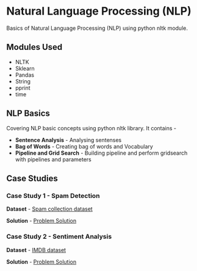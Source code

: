 # Natural Language Processing (NLP)

Basics of Natural Language Processing (NLP) using python nltk module.

## Modules Used

- NLTK
- Sklearn
- Pandas
- String
- pprint
- time

## NLP Basics

Covering NLP basic concepts using python nltk library. It contains -

- **Sentence Analysis** - Analysing sentenses
- **Bag of Words** - Creating bag of words and Vocabulary
- **Pipeline and Grid Search** - Building pipeline and perform gridsearch with pipelines and parameters

## Case Studies

### Case Study 1 - Spam Detection

**Dataset** - [Spam collection dataset](https://github.com/Rahul1097/Data-Science-with-Python/blob/master/NLP/SpamCollection)

**Solution** - [Problem Solution](https://github.com/Rahul1097/Data-Science-with-Python/blob/master/NLP/Spam%20Detection.ipynb)


### Case Study 2 - Sentiment Analysis

**Dataset** - [IMDB dataset](https://github.com/Rahul1097/Data-Science-with-Python/blob/master/NLP/imdb_labelled.txt)

**Solution** - [Problem Solution](https://github.com/Rahul1097/Data-Science-with-Python/blob/master/NLP/Sentiment%20Analysis.ipynb)
